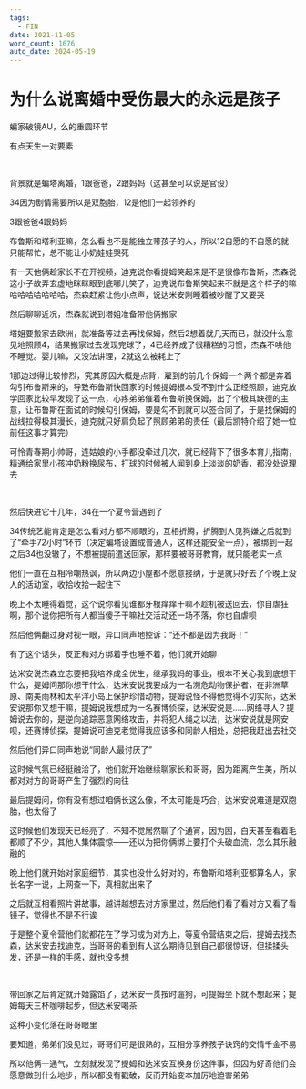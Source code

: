 ```yaml
---
tags:
  - FIN
date: 2021-11-05
word_count: 1676
auto_date: 2024-05-19
---
```


# 为什么说离婚中受伤最大的永远是孩子

蝙家破镜AU，么的重圆环节

有点天生一对要素

<br>

背景就是蝙塔离婚，1跟爸爸，2跟妈妈（这甚至可以说是官设）

34因为剧情需要所以是双胞胎，12是他们一起领养的

3跟爸爸4跟妈妈

布鲁斯和塔利亚嘛，怎么看也不是能独立带孩子的人，所以12自愿的不自愿的就只能帮忙，总不能让小奶娃娃哭死

有一天他俩趁家长不在开视频，迪克说你看提姆笑起来是不是很像布鲁斯，杰森说这小子故弄玄虚地眯眯眼到底哪儿笑了，迪克说布鲁斯笑起来不就是这个样子的嘛哈哈哈哈哈哈哈，杰森赶紧让他小点声，说达米安刚睡着被吵醒了又要哭

然后聊聊近况，杰森就说到塔姐准备带他俩搬家

塔姐要搬家去欧洲，就准备等过去再找保姆，然后2想着就几天而已，就没什么意见地照顾4，结果搬家过去发现完球了，4已经养成了很糟糕的习惯，杰森不哄他不睡觉。婴儿嘛，又没法讲理，2就这么被耗上了

1那边过得比较惨烈，究其原因大概是点背，雇到的前几个保姆一个两个都是奔着勾引布鲁斯来的，导致布鲁斯快回家的时候提姆根本受不到什么正经照顾，迪克放学回家比较早发现了这一点，心疼弟弟催着布鲁斯换保姆，出了个极其缺德的主意，让布鲁斯在面试的时候勾引保姆，要是勾不到就可以签合同了，于是找保姆的战线拉得极其漫长，迪克就只好肩负起了照顾弟弟的责任（最后凯特介绍了她一位前任这事才算完）

可怜青春期小帅哥，连姑娘的小手都没牵过几次，就已经背下了很多本育儿指南，精通给家里小孩冲奶粉换尿布，打球的时候被人闻到身上淡淡的奶香，都没处说理去

<br>

然后快进它十几年，34在一个夏令营遇到了

34传统艺能肯定是怎么看对方都不顺眼的，互相折腾，折腾到人见狗嫌之后就到了“牵手72小时”环节（决定蝙塔设置成普通人，这样还能安全一点），被绑到一起之后34也没辙了，不想被提前遣送回家，那样要被哥哥教育，就只能老实一点

他们一直在互相冷嘲热讽，所以两边小屋都不愿意接纳，于是就只好去了个晚上没人的活动室，收拾收拾一起住下

晚上不太睡得着觉，这个说你看见谁都牙根痒痒干嘛不趁机被送回去，你自虐狂啊，那个说你把所有人都当傻子干嘛社交活动还一场不落，你也自虐呗

然后他俩翻过身对视一眼，异口同声地控诉：“还不都是因为我哥！”

有了这个话头，反正和对方绑着手也睡不着，他们就开始聊

达米安说杰森立志要把我培养成全优生，继承我妈的事业，根本不关心我到底想干什么，提姆问那你想干什么，达米安说我要成为一名濒危动物保护者，在非洲草原、南美雨林和太平洋小岛上保护珍惜动物，提姆说怪不得他觉得不切实际，达米安说那你又想干嘛，提姆说我想成为一名赛博侦探，达米安说是……网络寻人？提姆说去你的，是逆向追踪恶意网络攻击，并将犯人绳之以法，达米安说就是网安呗，还赛博侦探，提姆说可迪克老觉得我应该多和同龄人相处，总把我赶出去社交

然后他们异口同声地说“同龄人最讨厌了”

这时候气氛已经挺融洽了，他们就开始继续聊家长和哥哥，因为距离产生美，所以都对对方的哥哥产生了强烈的向往

最后提姆问，你有没有想过咱俩长这么像，不太可能是巧合，达米安说难道是双胞胎，也太俗了

这时候他们发现天已经亮了，不知不觉居然聊了个通宵，因为困，白天甚至看着毛都顺了不少，其他人集体震惊——还以为把你俩绑上要打个头破血流，怎么其乐融融的

晚上他们就开始对家庭细节，其实也没什么好对的，布鲁斯和塔利亚都算名人，家长名字一说，上网查一下，真相就出来了

之后就互相看照片讲故事，越讲越想去对方家里过，然后他们看了看对方又看了看镜子，觉得也不是不行诶

于是整个夏令营他们就都花在了学习成为对方上，等夏令营结束之后，提姆去找杰森，达米安去找迪克，当哥哥的看到有人这么期待见到自己都很惊讶，但揉揉头发，还是一样的手感，就也没多想

<br>

带回家之后肯定就开始露馅了，达米安一贯按时遛狗，可提姆坐下就不想起来；提姆每天三杯咖啡起步，但达米安喝茶

这种小变化落在哥哥眼里

要知道，弟弟们没见过，哥哥们可是很熟的，互相分享养孩子诀窍的交情千金不易

所以他俩一通气，立刻就发现了提姆和达米安互换身份这件事，但因为好奇他们会愿意做到什么地步，所以都没有戳破，反而开始变本加厉地迫害弟弟
